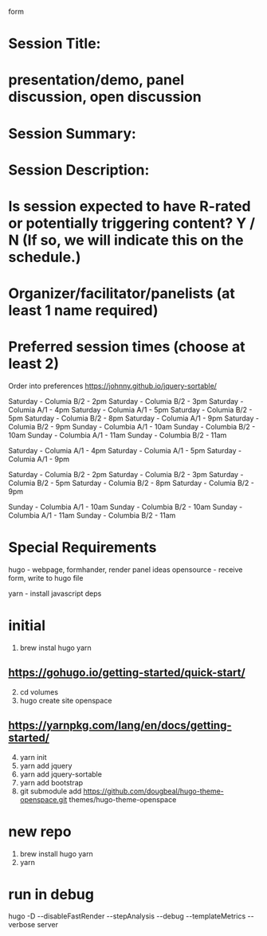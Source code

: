 form

# Session Title:
# presentation/demo, panel discussion, open discussion
# Session Summary:
# Session Description:

# Is session expected to have R-rated or potentially triggering content? Y / N (If so, we will indicate this on the schedule.)

# Organizer/facilitator/panelists (at least 1 name required)

# Preferred session times (choose at least 2)
Order into preferences https://johnny.github.io/jquery-sortable/

Saturday - Columia B/2 - 2pm
Saturday - Columia B/2 - 3pm
Saturday - Columia A/1 - 4pm
Saturday - Columia A/1 - 5pm
Saturday - Columia B/2 - 5pm
Saturday - Columia B/2 - 8pm
Saturday - Columia A/1 - 9pm
Saturday - Columia B/2 - 9pm
Sunday - Columbia A/1 - 10am
Sunday - Columbia B/2 - 10am
Sunday - Columbia A/1 - 11am
Sunday - Columbia B/2 - 11am



Saturday - Columia A/1 - 4pm
Saturday - Columia A/1 - 5pm
Saturday - Columia A/1 - 9pm

Saturday - Columia B/2 - 2pm
Saturday - Columia B/2 - 3pm
Saturday - Columia B/2 - 5pm
Saturday - Columia B/2 - 8pm
Saturday - Columia B/2 - 9pm

Sunday - Columbia A/1 - 10am
Sunday - Columbia B/2 - 10am
Sunday - Columbia A/1 - 11am
Sunday - Columbia B/2 - 11am


# Special Requirements


hugo - webpage, formhander, render panel ideas
opensource - receive form, write to hugo file

yarn - install javascript deps

# initial
1. brew instal hugo yarn
## https://gohugo.io/getting-started/quick-start/
2. cd volumes
3. hugo create site openspace
## https://yarnpkg.com/lang/en/docs/getting-started/
4. yarn init
5. yarn add jquery
6. yarn add jquery-sortable
7. yarn add bootstrap
8.  git submodule add https://github.com/dougbeal/hugo-theme-openspace.git themes/hugo-theme-openspace

# new repo
1. brew install hugo yarn
2. yarn

# run in debug
hugo -D --disableFastRender --stepAnalysis --debug --templateMetrics --verbose server
